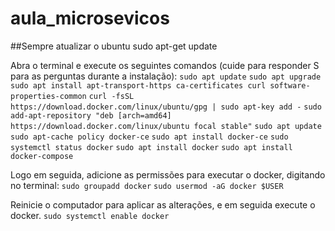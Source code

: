 # aula_microsevicos

##Sempre atualizar o ubuntu
sudo apt-get update

Abra o terminal e execute os seguintes comandos (cuide para responder S para as perguntas durante a instalação):
```sudo apt update```
```sudo apt upgrade```
```sudo apt install apt-transport-https ca-certificates curl software-properties-common```
```curl -fsSL https://download.docker.com/linux/ubuntu/gpg | sudo apt-key add -```
```sudo add-apt-repository "deb [arch=amd64] https://download.docker.com/linux/ubuntu focal stable"```
```sudo apt update```
```sudo apt-cache policy docker-ce```
```sudo apt install docker-ce```
```sudo systemctl status docker```
```sudo apt install docker```
```sudo apt install docker-compose```

Logo em seguida, adicione as permissões para executar o docker, digitando no terminal:
```sudo groupadd docker```
```sudo usermod -aG docker $USER```

Reinicie o computador para aplicar as alterações, e em seguida execute o docker.
```sudo systemctl enable docker```


